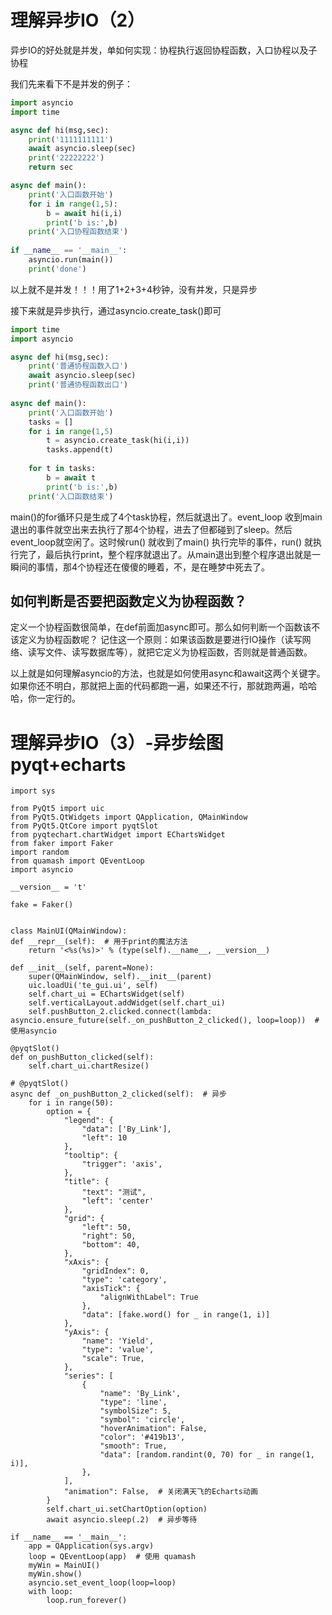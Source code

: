 # 理解异步IO（2）

异步IO的好处就是并发，单如何实现：协程执行返回协程函数，入口协程以及子协程

我们先来看下不是并发的例子：

```python
import asyncio
import time

async def hi(msg,sec):
    print('1111111111')
    await asyncio.sleep(sec)
    print('22222222')
    return sec

async def main():
    print('入口函数开始')
    for i in range(1,5):
        b = await hi(i,i)
        print('b is:',b)
    print('入口协程函数结束')
    
if __name__ == '__main__':
    asyncio.run(main())
    print('done')
```

以上就不是并发！！！用了1+2+3+4秒钟，没有并发，只是异步

接下来就是异步执行，通过asyncio.create_task()即可

```python
import time
import asyncio

async def hi(msg,sec):
    print('普通协程函数入口')
    await asyncio.sleep(sec)
    print('普通协程函数出口')
    
async def main():
    print('入口函数开始')
    tasks = []
    for i in range(1,5)
    	t = asyncio.create_task(hi(i,i))
        tasks.append(t)
    
    for t in tasks:
        b = await t
        print('b is:',b)
    print('入口函数结束')
```

main()的for循环只是生成了4个task协程，然后就退出了。event_loop 收到main退出的事件就空出来去执行了那4个协程，进去了但都碰到了sleep。然后event_loop就空闲了。这时候run() 就收到了main() 执行完毕的事件，run() 就执行完了，最后执行print，整个程序就退出了。从main退出到整个程序退出就是一瞬间的事情，那4个协程还在傻傻的睡着，不，是在睡梦中死去了。



## **如何判断是否要把函数定义为协程函数？**

定义一个协程函数很简单，在def前面加async即可。那么如何判断一个函数该不该定义为协程函数呢？
记住这一个原则：如果该函数是要进行IO操作（读写网络、读写文件、读写数据库等），就把它定义为协程函数，否则就是普通函数。

以上就是如何理解asyncio的方法，也就是如何使用async和await这两个关键字。如果你还不明白，那就把上面的代码都跑一遍，如果还不行，那就跑两遍，哈哈哈，你一定行的。



# 理解异步IO（3）-异步绘图pyqt+echarts




    import sys
    
    from PyQt5 import uic
    from PyQt5.QtWidgets import QApplication, QMainWindow
    from PyQt5.QtCore import pyqtSlot
    from pyqtechart.chartWidget import EChartsWidget
    from faker import Faker
    import random
    from quamash import QEventLoop
    import asyncio
    
    __version__ = 't'
    
    fake = Faker()
    
    
    class MainUI(QMainWindow):
    def __repr__(self):  # 用于print的魔法方法
        return '<%s(%s)>' % (type(self).__name__, __version__)
    
    def __init__(self, parent=None):
        super(QMainWindow, self).__init__(parent)
        uic.loadUi('te_gui.ui', self)
        self.chart_ui = EChartsWidget(self)
        self.verticalLayout.addWidget(self.chart_ui)
        self.pushButton_2.clicked.connect(lambda: asyncio.ensure_future(self._on_pushButton_2_clicked(), loop=loop))  # 使用asyncio
    
    @pyqtSlot()
    def on_pushButton_clicked(self):
        self.chart_ui.chartResize()
    
    # @pyqtSlot()
    async def _on_pushButton_2_clicked(self):  # 异步
        for i in range(50):
            option = {
                "legend": {
                    "data": ['By_Link'],
                    "left": 10
                },
                "tooltip": {
                    "trigger": 'axis',
                },
                "title": {
                    "text": "测试",
                    "left": 'center'
                },
                "grid": {
                    "left": 50,
                    "right": 50,
                    "bottom": 40,
                },
                "xAxis": {
                    "gridIndex": 0,
                    "type": 'category',
                    "axisTick": {
                        "alignWithLabel": True
                    },
                    "data": [fake.word() for _ in range(1, i)]
                },
                "yAxis": {
                    "name": 'Yield',
                    "type": 'value',
                    "scale": True,
                },
                "series": [
                    {
                        "name": 'By_Link',
                        "type": 'line',
                        "symbolSize": 5,
                        "symbol": 'circle',
                        "hoverAnimation": False,
                        "color": '#419b13',
                        "smooth": True,
                        "data": [random.randint(0, 70) for _ in range(1, i)],
                    },
                ],
                "animation": False,  # 关闭满天飞的Echarts动画
            }
            self.chart_ui.setChartOption(option)
            await asyncio.sleep(.2)  # 异步等待
            
    if __name__ == '__main__':
        app = QApplication(sys.argv)
        loop = QEventLoop(app)  # 使用 quamash
        myWin = MainUI()
        myWin.show()
        asyncio.set_event_loop(loop=loop)
        with loop:
            loop.run_forever()



